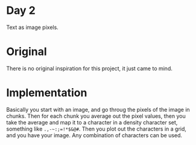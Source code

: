 # Day 2

Text as image pixels.

# Original

There is no original inspiration for this project, it just came to mind.

# Implementation

Basically you start with an image, and go throug the pixels of the image in chunks. Then for each chunk you average out the pixel values, then you take the average and map it to a character in a density character set, something like `.,-~:;=!*$&@#`. Then you plot out the characters in a grid, and you have your image. Any combination of characters can be used.